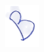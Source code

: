 
![b.png](https://raw.githubusercontent.com/eduardoslompo/blog-es/main/images/1732306560914_b.png)

